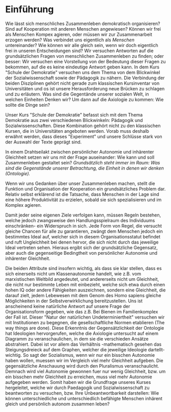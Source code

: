 # Einführung

Wie lässt sich menschliches Zusammenleben demokratisch organisieren?
Sind auf Kooperation mit anderen Menschen angewiesen?
Können wir frei als Menschen Kompex agieren, oder müssen wir zur Zusammenarbeit erzogen werden?
Was verbindet uns eigentlich als *Menschen* untereinander?
Wie können wir alle gleich sein, wenn wir doch eigentlich frei in unseren Entscheidungen sind?
Wir versuchen Antworten auf die grundsätzlichen Fragen von menschlichen Zusammenleben zu finden; oder besser:
Wir versuchen eine Vorstellung von der Bedeutung dieser Fragen zu bekommen, auf die es keine eindeutige Antwort geben kann.
In dem Kurs "Schule der Demokratie" versuchen uns dem Thema von dem Blickwinkel der Sozialwissenschaft sowie der Pädagogik zu nähern.
Die Verbindung der beiden Disziplinen gehört nicht gerade zum klassischen Kursinventar von Universitäten und os ist unsere Herausforderung neue Brücken zu schlagen und zu erläutern.
Was sind die Gegentände unserer sozialen Welt, in welchen Einheiten Denken wir?
Um dann auf die Axiologie zu kommen:
Wie sollte die Dinge sein?

Unser Kurs "Schule der Demokratie" befasst sich mit dem Thema Demokratie aus zwei verschiedenen Blickwinkeln: Pädagogik und Sozialwissenschaften.
Diese Kombination gehört nicht zu den klassischen Kursen, die in Universitäten angeboten werden.
Vorab muss deshalb erwähnt werden, dass dieses "Experiment" und unsere Schlüsse stark von der Auswahl der Texte geprägt sind.
<!-- TODO: VK  Motivierenderer Einstieg?  -->

In einem Drahtseilakt zwischen persönlicher Autonomie und inhärenter Gleichheit setzen wir uns mit der Frage auseinander: Wie kann und soll Zusammenleben gestaltet sein?
*Grundsätzlich steht immer im Raum: Was sind die Gegenstände unserer Betrachtung, die Einheit in denen wir denken (Ontologie).*

Wenn wir uns Gedanken über unser Zusammenleben machen, stellt die Funktion und Organisation der Kooperation ein grundsätzliches Problem dar.
Relativ selbst erklärend ist die Tatsache, dass Menschen in der Lage sind eine höhere Produktivität zu erzielen, sobald sie sich spezialisieren und im Komplex agieren.
<!-- TODO: VK letzten Satz in Zusammenhang stellen! -->
Damit jeder seine eigenen Ziele verfolgen kann, müssen Regeln bestehen, welche jedoch zwangsweise den Handlungsspielraum des Individuums einschränken- ein Widerspruch in sich.
Jede Form von Regel, die versucht gleiche Chancen für alle zu garantieren, zwängt dem Menschen jedoch ein bestimmtes Ideal auf, welcher sich in diesem Organisationsstatut befindet und ruft Ungleichheit bei denen hervor, die sich nicht durch das jeweilige Ideal vertreten sehen.
Hieraus ergibt sich der grundsätzliche Gegensatz, aber auch die gegenseitige Bedingtheit von persönlicher Autonomie und inhärenter Gleichheit.
<!-- TODO: MH erklären? -->
Die beiden Attribute sind insofern wichtig, als dass sie klar stellen, dass es sich einerseits nicht um Klassenautonomie handelt, wie z.B. vom marxistischen Weltbild angedeutet, und andererseits nicht um Gleichheit, die nicht nur bestimmte Leben mit einbezieht, welche sich etwa durch einen hohen IQ oder andere Fähigkeiten auszeichnen, sondern eine Gleichheit, die darauf zielt, jedem Lebewesen mit dem Genom des Homo sapiens gleiche Möglichkeiten in der Selbstverwirklichung bereitzustellen.
Uns ist anscheinend keine natürliche Antwort auf unsere Frage der Organisationsform gegeben, wie das z.B. Bei Bienen im Familienkomplex der Fall ist.
Dieser "Natur der natürlichen Undeterminiertheit" versuchen wir mit Institutionen zu begegnen, die gesellschaftliche Normen etablieren (The way things are done).
Diese Erkenntnis der Gegensätzlichkeit der Ontologie hat Ideologien hervorgerufen, welche die Axiologie untersucht auf einem Diagramm zu  veranschaulichen, in dem sie die verschieden Ansätze abstrahiert.
Dabei ist vor allem das Verhältnis -mathematisch gesehen das Steigungsdreieck auf dem Graphen, welcher die jeweilige Ideologie dartellt- wichtig.
So sagt der Sozialismus, wenn wir nur ein bisschen Autonomie haben wollen, muessen wir im Vergleich viel mehr Gleichheit aufgeben.
Die gegensätzliche Anschauung wird durch den Pluralismus veranschaulicht.
Demnach wird viel Autonomie gewonnen fuer nur wenig Gleichheit, bzw. um ein bisschen mehr Gleichheit zu erreichen, muss viel mehr Autonomie aufgegeben werden.
Somit haben wir die Grundfrage unseres Kurses hergeleitet, welche wir durch Paedagogik und Sozialwissenschaft zu beantworten zu versuchen, bzw. Ihre Unbeantwortbarkeit darstellen:
Wie können unterschiedliche und unterschiedlich befähigte Menschen inhärent gleich und persönlich autonom zusammen leben?
<!-- TODO: MH Hier sollten evtl. die Abbildungen von Haus und/oder Autonomie/Gleichwertigkeit-Tradeoff eingefügt werden, evtl. dafür neu malen. -->

